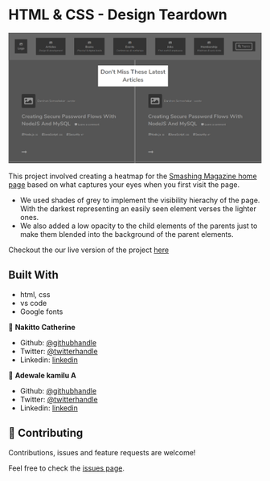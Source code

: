 # HTML & CSS - Design Teardown

![screenshot](./Heatmap.png)

This project involved creating a heatmap for the [Smashing Magazine home page](https://www.smashingmagazine.com/) based on what captures your eyes when you first visit the page.

- We used shades of grey to implement the visibility hierachy of the page. With the darkest representing an easily seen element verses the lighter ones.
- We also added a low opacity to the child elements of the parents just to make them blended into the background of the parent elements.

Checkout the our live version of the project [here](https://raw.githack.com/adewaleK/Design-Tear-Down/development/index.html)


## Built With

- html, css
- vs code
- Google fonts



👤 **Nakitto Catherine**

- Github: [@githubhandle](https://github.com/Cathella)
- Twitter: [@twitterhandle](https://twitter.com/cathella9)
- Linkedin: [linkedin](https://www.linkedin.com/in/catherine-nakitto-51ba2a40/)

👤 **Adewale kamilu A**

- Github: [@githubhandle](https://github.com/adewaleK)
- Twitter: [@twitterhandle](https://twitter.com/twitterhandle)
- Linkedin: [linkedin](https://linkedin.com/linkedinhandle)

## 🤝 Contributing

Contributions, issues and feature requests are welcome!

Feel free to check the [issues page](issues/).
